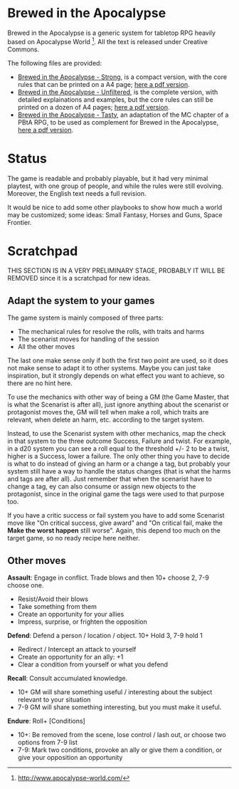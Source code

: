 
# Brewed in the Apocalypse

Brewed in the Apocalypse is a generic system for tabletop RPG heavily based on
Apocalypse World [^1]. All the text is released under Creative Commons.

The following files are provided:
- [Brewed in the Apocalypse - Strong](bita-strong.md), is a compact version, with
  the core rules that can be printed on a A4 page;
  [here a pdf version](https://github.com/pocomane/brewed-in-the-apocalypse/releases/latest/download/bita-strong.pdf).
- [Brewed in the Apocalypse - Unfiltered](bita.md), is the complete version, with
  detailed explainations and examples, but the core rules can still be printed
  on a dozen of A4 pages; [here a pdf version](https://github.com/pocomane/brewed-in-the-apocalypse/releases/latest/download/bita.pdf).
- [Brewed in the Apocalypse - Tasty](bita-tasty.md), an adaptation of the MC
  chapter of a PBtA RPG, to be used as complement for Brewed in the Apocalypse,
  [here a pdf version](https://github.com/pocomane/brewed-in-the-apocalypse/releases/latest/download/bita-tasty.pdf).

[^1]: http://www.apocalypse-world.com/

# Status

The game is readable and probably playable, but it had very minimal playtest,
with one group of people, and while the rules were still evolving.  Moreover,
the English text needs a full revision.

It would be nice to add some other playbooks to show how much a world may
be customized; some ideas: Small Fantasy, Horses and Guns, Space Frontier.


# Scratchpad

THIS SECTION IS IN A VERY PRELIMINARY STAGE, PROBABLY IT WILL BE REMOVED since
it is a scratchpad for new ideas.

## Adapt the system to your games

The game system is mainly composed of three parts:

- The mechanical rules for resolve the rolls, with traits and harms
- The scenarist moves for handling of the session
- All the other moves

The last one make sense only if both the first two point are used, so it does
not make sense to adapt it to other systems. Maybe you can just take inspiration,
but it strongly depends on what effect you want to achieve, so there are no
hint here.

To use the mechanics with other way of being a GM (the Game Master, that is
what the Scenarist is after all), just ignore anything about the scenarist or
protagonist moves the, GM will tell when make a roll, which traits are
relevant, when delete an harm, etc. according to the target system.

Instead, to use the Scenarist system with other mechanics, map the check in
that system to the three outcome Success, Failure and twist. For example, in a
d20 system you can see a roll equal to the threshold +/- 2 to be a twist,
higher is a Success, lower a failure. The only other thing you have to decide
is what to do instead of giving an harm or a change a tag, but probably your
system still have a way to handle the status changes (that is what the harms
and tags are after all). Just remember that when the scenarist have to change a
tag, ey can also consume or assign new objects to the protagonist, since in the
original game the tags were used to that purpose too.

If you have a critic success or fail system you have to add some Scenarist move
like "On critical success, give award" and "On critical fail, make the __Make
the worst happen__ still worse". Again, this depend too much on the target
game, so no ready recipe here neither.


## Other moves

__Assault__: Engage in conflict. Trade blows and then 10+ choose 2, 7-9 choose one.

- Resist/Avoid their blows
- Take something from them
- Create an opportunity for your allies
- Impress, surprise, or frighten the opposition

__Defend__: Defend a person / location / object. 10+ Hold 3, 7-9 hold 1

- Redirect / Intercept an attack to yourself
- Create an opportunity for an ally: +1
- Clear a condition from yourself or what you defend

__Recall__: Consult accumulated knowledge.

- 10+ GM will share something useful / interesting about the subject relevant to your situation
- 7-9 GM will share something interesting, but you must make it useful.

__Endure__: Roll+ [Conditions]

- 10+: Be removed from the scene, lose control / lash out, or choose two options from 7-9 list
- 7-9: Mark two conditions, provoke an ally or give them a condition, or give your opposition an opportunity

